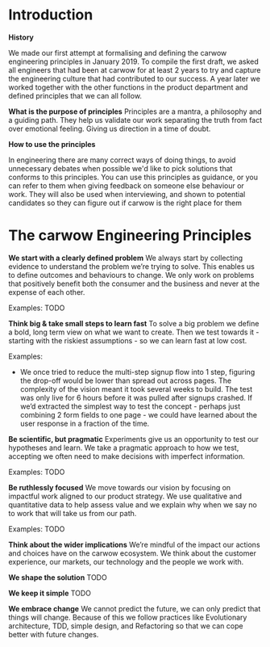 # Introduction

__History__

We made our first attempt at formalising and defining the carwow engineering principles in January 2019. To compile the first draft, we asked all engineers that had been at carwow for at least 2 years to try and capture the engineering culture that had contributed to our success.
A year later we worked together with the other functions in the product department and defined principles that we can all follow.

__What is the purpose of principles__
Principles are a mantra, a philosophy and a guiding path. They help us validate our work separating the truth from fact over emotional feeling. Giving us direction in a time of doubt.

__How to use the principles__

In engineering there are many correct ways of doing things, to avoid unnecessary debates when possible we'd like to pick solutions that conforms to this principles. You can use this principles as guidance, or you can refer to them when giving feedback on someone else behaviour or work.
They will also be used when interviewing, and shown to potential candidates so they can figure out if carwow is the right place for them

# The carwow Engineering Principles


__We start with a clearly defined problem__
We always start by collecting evidence to understand the problem we’re trying to solve. This enables us to define outcomes and behaviours to change.
We only work on problems that positively benefit both the consumer and the business and never at the expense of each other.

Examples: TODO

__Think big & take small steps to learn fast__
To solve a big problem we define a bold, long term view on what we want to create. Then we test towards it - starting with the riskiest assumptions - so we can learn fast at low cost.

Examples:
* We once tried to reduce the multi-step signup flow into 1 step, figuring the drop-off would be lower than spread out across pages. The complexity of the vision meant it took several weeks to build. The test was only live for 6 hours before it was pulled after signups crashed. If we’d extracted the simplest way to test the concept - perhaps just combining 2 form fields to one page - we could have learned about the user response in a fraction of the time.

__Be scientific, but pragmatic__
Experiments give us an opportunity to test our hypotheses and learn. We take a pragmatic approach to how we test, accepting we often need to make decisions with imperfect information. 

Examples: TODO

__Be ruthlessly focused__
We move towards our vision by focusing on impactful work aligned to our product strategy. We use qualitative and quantitative data to help assess value and we explain why when we say no to work that will take us from our path.

Examples: TODO

__Think about the wider implications__
We’re mindful of the impact our actions and choices have on the carwow ecosystem. We think about the customer experience, our markets, our technology and the people we work with. 

__We shape the solution__
TODO

__We keep it simple__
TODO

__We embrace change__
We cannot predict the future, we can only predict that things will change. Because of this we follow practices like Evolutionary architecture, TDD, simple design, and Refactoring so that we can cope better with future changes.
